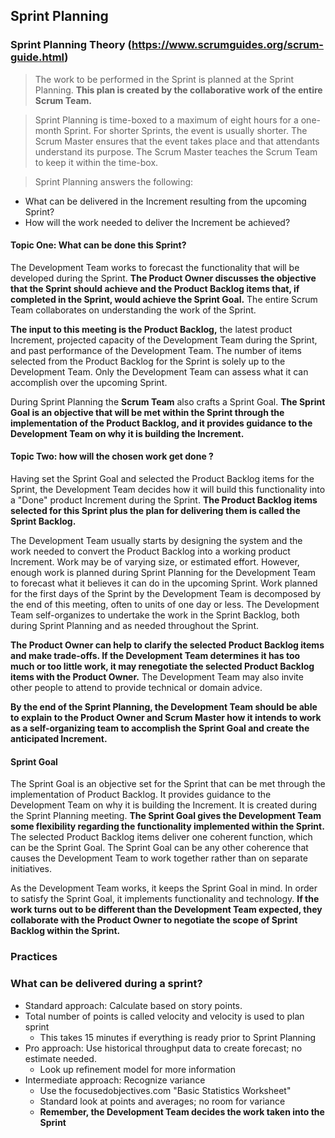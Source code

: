 ## Sprint Planning

### Sprint Planning Theory (https://www.scrumguides.org/scrum-guide.html)



> The work to be performed in the Sprint is planned at the Sprint Planning. **This plan is created by the collaborative work of the entire Scrum Team.**

>Sprint Planning is time-boxed to a maximum of eight hours for a one-month Sprint. For shorter Sprints, the event is usually shorter. The Scrum Master ensures that the event takes place and that attendants understand its purpose. The Scrum Master teaches the Scrum Team to keep it within the time-box.

>Sprint Planning answers the following:
* What can be delivered in the Increment resulting from the upcoming Sprint?
* How will the work needed to deliver the Increment be achieved?


#### Topic One: What can be done this Sprint?
The Development Team works to forecast the functionality that will be developed during the Sprint. **The Product Owner discusses the objective that the Sprint should achieve and the Product Backlog items that, if completed in the Sprint, would achieve the Sprint Goal.**  The entire Scrum Team collaborates on understanding the work of the Sprint.

**The input to this meeting is the Product Backlog,** the latest product Increment, projected capacity of the Development Team during the Sprint, and past performance of the Development Team. The number of items selected from the Product Backlog for the Sprint is solely up to the Development Team. Only the Development Team can assess what it can accomplish over the upcoming Sprint.

During Sprint Planning the **Scrum Team** also crafts a Sprint Goal. **The Sprint Goal is an objective that will be met within the Sprint through the implementation of the Product Backlog, and it provides guidance to the Development Team on why it is building the Increment.**

#### Topic Two: how will the chosen work get done ?

Having set the Sprint Goal and selected the Product Backlog items for the Sprint, the Development Team decides how it will build this functionality into a "Done" product Increment during the Sprint. **The Product Backlog items selected for this Sprint plus the plan for delivering them is called the Sprint Backlog.**

The Development Team usually starts by designing the system and the work needed to convert the Product Backlog into a working product Increment. Work may be of varying size, or estimated effort. However, enough work is planned during Sprint Planning for the Development Team to forecast what it believes it can do in the upcoming Sprint. Work planned for the first days of the Sprint by the Development Team is decomposed by the end of this meeting, often to units of one day or less. The Development Team self-organizes to undertake the work in the Sprint Backlog, both during Sprint Planning and as needed throughout the Sprint.

**The Product Owner can help to clarify the selected Product Backlog items and make trade-offs. If the Development Team determines it has too much or too little work, it may renegotiate the selected Product Backlog items with the Product Owner.**  The Development Team may also invite other people to attend to provide technical or domain advice.

**By the end of the Sprint Planning, the Development Team should be able to explain to the Product Owner and Scrum Master how it intends to work as a self-organizing team to accomplish the Sprint Goal and create the anticipated Increment.**


#### Sprint Goal

The Sprint Goal is an objective set for the Sprint that can be met through the implementation of Product Backlog. It provides guidance to the Development Team on why it is building the Increment. It is created during the Sprint Planning meeting. **The Sprint Goal gives the Development Team some flexibility regarding the functionality implemented within the Sprint.** The selected Product Backlog items deliver one coherent function, which can be the Sprint Goal. The Sprint Goal can be any other coherence that causes the Development Team to work together rather than on separate initiatives.

As the Development Team works, it keeps the Sprint Goal in mind. In order to satisfy the Sprint Goal, it implements functionality and technology. **If the work turns out to be different than the Development Team expected, they collaborate with the Product Owner to negotiate the scope of Sprint Backlog within the Sprint.**

### Practices

### What can be delivered during a sprint?

* Standard approach: Calculate based on story points.
* Total number of points is called velocity and velocity is used to plan sprint
  * This takes 15 minutes if everything is ready prior to Sprint Planning
* Pro approach: Use historical throughput data to create forecast; no estimate needed.
  * Look up refinement model for more information
* Intermediate approach: Recognize variance
  * Use the focusedobjectives.com "Basic Statistics Worksheet"
  * Standard look at points and averages; no room for variance
  * **Remember, the Development Team decides the work taken into the Sprint** 

